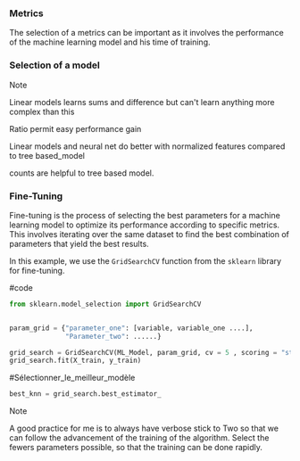
### Metrics

The selection of a metrics can be important as it involves the performance of the machine learning model and his time of training.

### Selection of a model

> [!NOTE]
> Linear models learns sums and difference but can't learn anything more complex than this
> 
> Ratio permit easy performance gain
> 
> Linear models and neural net do better with normalized features compared to tree based_model
> 
> counts are helpful to tree based model.

### Fine-Tuning

Fine-tuning is the process of selecting the best parameters for a machine learning model to optimize its performance according to specific metrics. This involves iterating over the same dataset to find the best combination of parameters that yield the best results.

In this example, we use the `GridSearchCV` function from the `sklearn` library for fine-tuning.

#code 

```python
from sklearn.model_selection import GridSearchCV


param_grid = {"parameter_one": [variable, variable_one ....],
			  "Parameter_two": ......}

grid_search = GridSearchCV(ML_Model, param_grid, cv = 5 , scoring = "str", n_jobs = - 1 , verbose = int)
grid_search.fit(X_train, y_train)
```


#Sélectionner_le_meilleur_modèle


```Python
best_knn = grid_search.best_estimator_
```


> [!NOTE]
> A good practice for me is to always have verbose stick to Two so that we can follow the advancement of the training of the algorithm.
> Select the fewers parameters possible, so that the training can be done rapidly.


